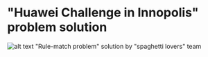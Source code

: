 # "Huawei Challenge in Innopolis" problem solution
![alt text](https://i.ibb.co/JQ0c16y/Screenshot-2021-10-30-at-16-30-56.png)
"Rule-match problem" solution by "spaghetti lovers" team


